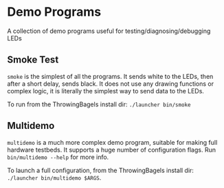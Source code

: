 # Demo Programs
A collection of demo programs useful for testing/diagnosing/debugging LEDs

## Smoke Test
`smoke` is the simplest of all the programs. It sends white to the LEDs, then after a short delay, sends black. It does not use any drawing functions or complex logic, it is literally the simplest way to send data to the LEDs. 

To run from the ThrowingBagels install dir: `./launcher bin/smoke`

## Multidemo
`multidemo` is a much more complex demo program, suitable for making full hardware testbeds. It supports a huge number of configuration flags. Run `bin/multidemo --help` for more info.

To launch a full configuration, from the ThrowingBagels install dir: `./launcher bin/multidemo $ARGS`.